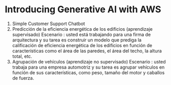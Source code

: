 # Introducing Generative AI with AWS

1. Simple Customer Support Chatbot
2. Predicción de la eficiencia energética de los edificios (aprendizaje supervisado) 
Escenario : usted está trabajando para una firma de arquitectura y su tarea es construir un modelo que prediga la calificación de eficiencia energética de los edificios en función de características como el área de las paredes, el área del techo, la altura total, etc. 
3. Agrupación de vehículos (aprendizaje no supervisado) 
Escenario : usted trabaja para una empresa automotriz y su tarea es agrupar vehículos en función de sus características, como peso, tamaño del motor y caballos de fuerza. 